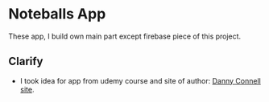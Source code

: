 # Noteballs App

These app, I build own main part except firebase piece of this project.

## Сlarify

- I took idea for app from udemy course and site of author: [Danny Connell site](https://www.dconnell.co.uk/#/).
